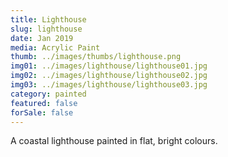 ```yaml
---
title: Lighthouse
slug: lighthouse
date: Jan 2019
media: Acrylic Paint
thumb: ../images/thumbs/lighthouse.png
img01: ../images/lighthouse/lighthouse01.jpg
img02: ../images/lighthouse/lighthouse02.jpg
img03: ../images/lighthouse/lighthouse03.jpg
category: painted
featured: false
forSale: false
---
```


A coastal lighthouse painted in flat, bright colours.